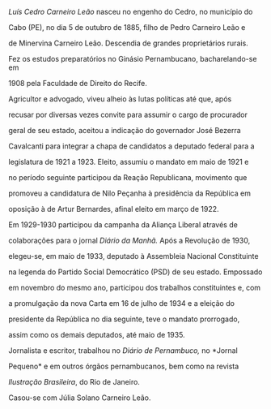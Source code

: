 

*Luís Cedro Carneiro Leão* nasceu no engenho do Cedro, no município do

Cabo (PE), no dia 5 de outubro de 1885, filho de Pedro Carneiro Leão e

de Minervina Carneiro Leão. Descendia de grandes proprietários rurais.



Fez os estudos preparatórios no Ginásio Pernambucano, bacharelando-se em

1908 pela Faculdade de Direito do Recife.



Agricultor e advogado, viveu alheio às lutas políticas até que, após

recusar por diversas vezes convite para assumir o cargo de procurador

geral de seu estado, aceitou a indicação do governador José Bezerra

Cavalcanti para integrar a chapa de candidatos a deputado federal para a

legislatura de 1921 a 1923. Eleito, assumiu o mandato em maio de 1921 e

no período seguinte participou da Reação Republicana, movimento que

promoveu a candidatura de Nilo Peçanha à presidência da República em

oposição à de Artur Bernardes, afinal eleito em março de 1922.



Em 1929-1930 participou da campanha da Aliança Liberal através de

colaborações para o jornal *Diário da Manhã.* Após a Revolução de 1930,

elegeu-se, em maio de 1933, deputado à Assembleia Nacional Constituinte

na legenda do Partido Social Democrático (PSD) de seu estado. Empossado

em novembro do mesmo ano, participou dos trabalhos constituintes e, com

a promulgação da nova Carta em 16 de julho de 1934 e a eleição do

presidente da República no dia seguinte, teve o mandato prorrogado,

assim como os demais deputados, até maio de 1935.



Jornalista e escritor, trabalhou no *Diário* *de Pernambuco,* no *Jornal

Pequeno* e em outros órgãos pernambucanos, bem como na revista

*Ilustração Brasileira*, do Rio de Janeiro.



Casou-se com Júlia Solano Carneiro Leão.



